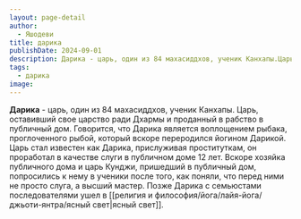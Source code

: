 ```yaml
---
layout: page-detail
author:
  - Яшодеви
title: дарика
publishDate: 2024-09-01
description: Дарика - царь, один из 84 махасиддхов, ученик Канхапы.Царь, оставивший свое царство ради Дхармы и проданный в рабство в публичный дом. Говорится, что Дарика является воплощением рыбака, проглоченного рыбой, который вскоре переродился йогином Дарикой.
tags:
  - дарика
image:
---
```

**Дарика** - царь, один из 84 махасиддхов, ученик Канхапы.
Царь, оставивший свое царство ради Дхармы и проданный в рабство в публичный дом. Говорится, что Дарика является воплощением рыбака, проглоченного рыбой, который вскоре переродился йогином Дарикой. Царь стал известен как Дарика, прислуживая проституткам, он проработал в качестве слуги в публичном доме 12 лет. Вскоре хозяйка публичного дома и царь Кунджи, пришедший в публичный дом, попросились к нему в ученики после того, как поняли, что перед ними не просто слуга, а высший мастер. Позже Дарика с семьюстами последователями ушел в [[религия и философия/йога/лайя-йога/джьоти-янтра/ясный свет|ясный свет]].

